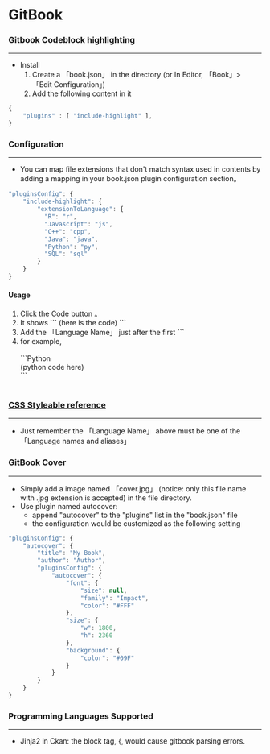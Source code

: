 # GitBook

### Gitbook Codeblock highlighting
---

* Install
  1. Create a 「book.json」 in the directory (or In Editor, 「Book」> 「Edit Configuration」)
  2. Add the following content in it

```Javascript
{
    "plugins" : [ "include-highlight" ],
}
```

### Configuration
---

* You can map file extensions that don't match syntax used in contents by adding a mapping in your book.json plugin configuration section。

```Javascript
"pluginsConfig": {
    "include-highlight": {
        "extensionToLanguage": {
          "R": "r",
          "Javascript": "js",
          "C++": "cpp",
          "Java": "java",
          "Python": "py",
          "SQL": "sql"
        }
    }
}
```

#### Usage

1. Click the Code button 。
2. It shows \`\`\` (here is the code) \`\`\` 
3. Add the 「Language Name」 just after the first \`\`\`
4. for example,<br><br>
\`\`\`Python<br>
(python code here)<br>
\`\`\`<br><br>

### [CSS Styleable reference](http://highlightjs.readthedocs.org/en/latest/css-classes-reference.html)
---

* Just remember the 「Language Name」 above must be one of the 「Language names and aliases」

 ### GitBook Cover
 ---
 * Simply add a image named 「cover.jpg」 (notice: only this file name with .jpg extension is accepted) in the file directory.
 * Use plugin named autocover:
   * append "autocover" to the "plugins" list in the "book.json" file
   * the configuration would be customized as the following setting
```Javascript
"pluginsConfig": {
    "autocover": {
        "title": "My Book",
        "author": "Author",
        "pluginsConfig": {
            "autocover": {
                "font": {
                    "size": null,
                    "family": "Impact",
                    "color": "#FFF"
                },
                "size": {
                    "w": 1800,
                    "h": 2360
                },
                "background": {
                    "color": "#09F"
                }
            }
        }
    }
}
```


### Programming Languages Supported
---
* Jinja2 in Ckan: the block tag, {, would cause gitbook parsing errors.


